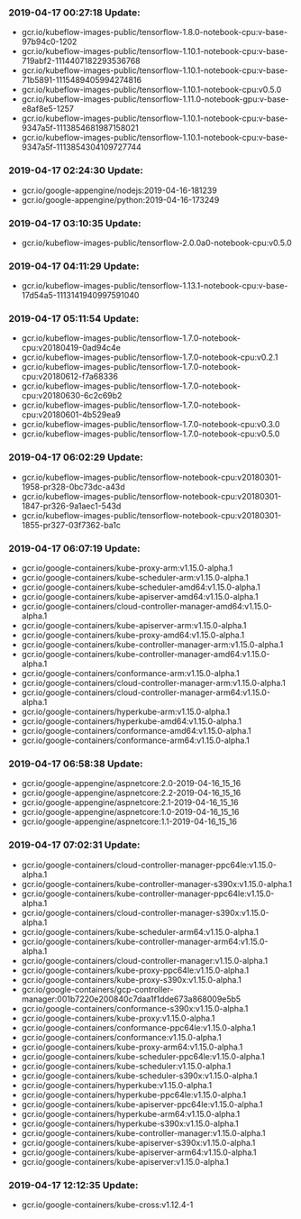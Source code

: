 ### 2019-04-17 00:27:18 Update:

- gcr.io/kubeflow-images-public/tensorflow-1.8.0-notebook-cpu:v-base-97b94c0-1202
- gcr.io/kubeflow-images-public/tensorflow-1.10.1-notebook-cpu:v-base-719abf2-1114407182293536768
- gcr.io/kubeflow-images-public/tensorflow-1.10.1-notebook-cpu:v-base-71b5891-1115489405994274816
- gcr.io/kubeflow-images-public/tensorflow-1.10.1-notebook-cpu:v0.5.0
- gcr.io/kubeflow-images-public/tensorflow-1.11.0-notebook-gpu:v-base-e8af8e5-1257
- gcr.io/kubeflow-images-public/tensorflow-1.10.1-notebook-cpu:v-base-9347a5f-1113854681987158021
- gcr.io/kubeflow-images-public/tensorflow-1.10.1-notebook-cpu:v-base-9347a5f-1113854304109727744
### 2019-04-17 02:24:30 Update:

- gcr.io/google-appengine/nodejs:2019-04-16-181239
- gcr.io/google-appengine/python:2019-04-16-173249
### 2019-04-17 03:10:35 Update:

- gcr.io/kubeflow-images-public/tensorflow-2.0.0a0-notebook-cpu:v0.5.0
### 2019-04-17 04:11:29 Update:

- gcr.io/kubeflow-images-public/tensorflow-1.13.1-notebook-cpu:v-base-17d54a5-1113141940997591040
### 2019-04-17 05:11:54 Update:

- gcr.io/kubeflow-images-public/tensorflow-1.7.0-notebook-cpu:v20180419-0ad94c4e
- gcr.io/kubeflow-images-public/tensorflow-1.7.0-notebook-cpu:v0.2.1
- gcr.io/kubeflow-images-public/tensorflow-1.7.0-notebook-cpu:v20180612-f7a68336
- gcr.io/kubeflow-images-public/tensorflow-1.7.0-notebook-cpu:v20180630-6c2c69b2
- gcr.io/kubeflow-images-public/tensorflow-1.7.0-notebook-cpu:v20180601-4b529ea9
- gcr.io/kubeflow-images-public/tensorflow-1.7.0-notebook-cpu:v0.3.0
- gcr.io/kubeflow-images-public/tensorflow-1.7.0-notebook-cpu:v0.5.0
### 2019-04-17 06:02:29 Update:

- gcr.io/kubeflow-images-public/tensorflow-notebook-cpu:v20180301-1958-pr328-0bc73dc-a43d
- gcr.io/kubeflow-images-public/tensorflow-notebook-cpu:v20180301-1847-pr326-9a1aec1-543d
- gcr.io/kubeflow-images-public/tensorflow-notebook-cpu:v20180301-1855-pr327-03f7362-ba1c
### 2019-04-17 06:07:19 Update:

- gcr.io/google-containers/kube-proxy-arm:v1.15.0-alpha.1
- gcr.io/google-containers/kube-scheduler-arm:v1.15.0-alpha.1
- gcr.io/google-containers/kube-scheduler-amd64:v1.15.0-alpha.1
- gcr.io/google-containers/kube-apiserver-amd64:v1.15.0-alpha.1
- gcr.io/google-containers/cloud-controller-manager-amd64:v1.15.0-alpha.1
- gcr.io/google-containers/kube-apiserver-arm:v1.15.0-alpha.1
- gcr.io/google-containers/kube-proxy-amd64:v1.15.0-alpha.1
- gcr.io/google-containers/kube-controller-manager-arm:v1.15.0-alpha.1
- gcr.io/google-containers/kube-controller-manager-amd64:v1.15.0-alpha.1
- gcr.io/google-containers/conformance-arm:v1.15.0-alpha.1
- gcr.io/google-containers/cloud-controller-manager-arm:v1.15.0-alpha.1
- gcr.io/google-containers/cloud-controller-manager-arm64:v1.15.0-alpha.1
- gcr.io/google-containers/hyperkube-arm:v1.15.0-alpha.1
- gcr.io/google-containers/hyperkube-amd64:v1.15.0-alpha.1
- gcr.io/google-containers/conformance-amd64:v1.15.0-alpha.1
- gcr.io/google-containers/conformance-arm64:v1.15.0-alpha.1
### 2019-04-17 06:58:38 Update:

- gcr.io/google-appengine/aspnetcore:2.0-2019-04-16_15_16
- gcr.io/google-appengine/aspnetcore:2.2-2019-04-16_15_16
- gcr.io/google-appengine/aspnetcore:2.1-2019-04-16_15_16
- gcr.io/google-appengine/aspnetcore:1.0-2019-04-16_15_16
- gcr.io/google-appengine/aspnetcore:1.1-2019-04-16_15_16
### 2019-04-17 07:02:31 Update:

- gcr.io/google-containers/cloud-controller-manager-ppc64le:v1.15.0-alpha.1
- gcr.io/google-containers/kube-controller-manager-s390x:v1.15.0-alpha.1
- gcr.io/google-containers/kube-controller-manager-ppc64le:v1.15.0-alpha.1
- gcr.io/google-containers/cloud-controller-manager-s390x:v1.15.0-alpha.1
- gcr.io/google-containers/kube-scheduler-arm64:v1.15.0-alpha.1
- gcr.io/google-containers/kube-controller-manager-arm64:v1.15.0-alpha.1
- gcr.io/google-containers/cloud-controller-manager:v1.15.0-alpha.1
- gcr.io/google-containers/kube-proxy-ppc64le:v1.15.0-alpha.1
- gcr.io/google-containers/kube-proxy-s390x:v1.15.0-alpha.1
- gcr.io/google-containers/gcp-controller-manager:001b7220e200840c7daa1f1dde673a868009e5b5
- gcr.io/google-containers/conformance-s390x:v1.15.0-alpha.1
- gcr.io/google-containers/kube-proxy:v1.15.0-alpha.1
- gcr.io/google-containers/conformance-ppc64le:v1.15.0-alpha.1
- gcr.io/google-containers/conformance:v1.15.0-alpha.1
- gcr.io/google-containers/kube-proxy-arm64:v1.15.0-alpha.1
- gcr.io/google-containers/kube-scheduler-ppc64le:v1.15.0-alpha.1
- gcr.io/google-containers/kube-scheduler:v1.15.0-alpha.1
- gcr.io/google-containers/kube-scheduler-s390x:v1.15.0-alpha.1
- gcr.io/google-containers/hyperkube:v1.15.0-alpha.1
- gcr.io/google-containers/hyperkube-ppc64le:v1.15.0-alpha.1
- gcr.io/google-containers/kube-apiserver-ppc64le:v1.15.0-alpha.1
- gcr.io/google-containers/hyperkube-arm64:v1.15.0-alpha.1
- gcr.io/google-containers/hyperkube-s390x:v1.15.0-alpha.1
- gcr.io/google-containers/kube-controller-manager:v1.15.0-alpha.1
- gcr.io/google-containers/kube-apiserver-s390x:v1.15.0-alpha.1
- gcr.io/google-containers/kube-apiserver-arm64:v1.15.0-alpha.1
- gcr.io/google-containers/kube-apiserver:v1.15.0-alpha.1
### 2019-04-17 12:12:35 Update:

- gcr.io/google-containers/kube-cross:v1.12.4-1
